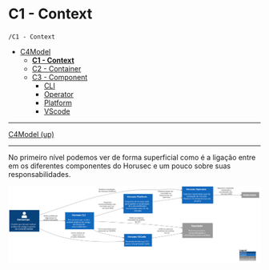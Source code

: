 # C1 - Context

`/C1 - Context`

* [C4Model](/docs/README.md)
  * [**C1 - Context**](/docs/C1%20-%20Context/README.md)
  * [C2 - Container](/docs/C2%20-%20Container/README.md)
  * [C3 - Component](/docs/C3%20-%20Component/README.md)
    * [CLI](/docs/C3%20-%20Component/CLI/README.md)
    * [Operator](/docs/C3%20-%20Component/Operator/README.md)
    * [Platform](/docs/C3%20-%20Component/Platform/README.md)
    * [VScode](/docs/C3%20-%20Component/VScode/README.md)

---

[C4Model (up)](/docs/README.md)

---

No primeiro nível podemos ver de forma superficial como é a ligação entre em os diferentes componentes do Horusec e um pouco sobre suas responsabilidades.

![diagram](c1.svg)